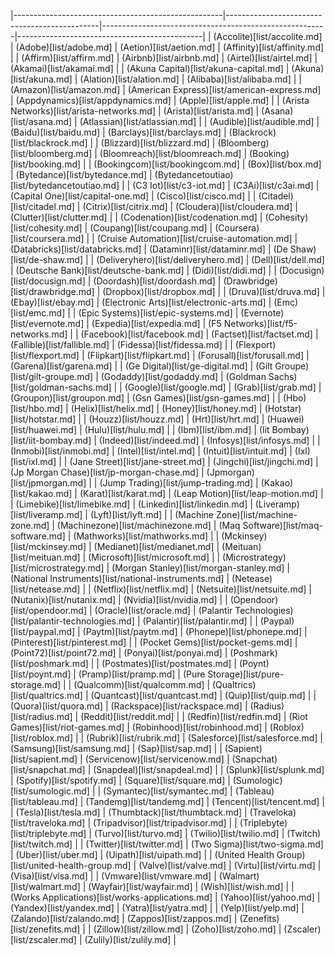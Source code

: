 |----------------------------------------------------|----------------------------------------------|--------------------------------------------------------|----------------------------------------------|
| (Accolite)[list/accolite.md]                       | (Adobe)[list/adobe.md]                       | (Aetion)[list/aetion.md]                               | (Affinity)[list/affinity.md]                 |
| (Affirm)[list/affirm.md]                           | (Airbnb)[list/airbnb.md]                     | (Airtel)[list/airtel.md]                               | (Akamai)[list/akamai.md]                     |
| (Akuna Capital)[list/akuna-capital.md]             | (Akuna)[list/akuna.md]                       | (Alation)[list/alation.md]                             | (Alibaba)[list/alibaba.md]                   |
| (Amazon)[list/amazon.md]                           | (American Express)[list/american-express.md] | (Appdynamics)[list/appdynamics.md]                     | (Apple)[list/apple.md]                       |
| (Arista Networks)[list/arista-networks.md]         | (Arista)[list/arista.md]                     | (Asana)[list/asana.md]                                 | (Atlassian)[list/atlassian.md]               |
| (Audible)[list/audible.md]                         | (Baidu)[list/baidu.md]                       | (Barclays)[list/barclays.md]                           | (Blackrock)[list/blackrock.md]               |
| (Blizzard)[list/blizzard.md]                       | (Bloomberg)[list/bloomberg.md]               | (Bloomreach)[list/bloomreach.md]                       | (Booking)[list/booking.md]                   |
| (Bookingcom)[list/bookingcom.md]                   | (Box)[list/box.md]                           | (Bytedance)[list/bytedance.md]                         | (Bytedancetoutiao)[list/bytedancetoutiao.md] |
| (C3 Iot)[list/c3-iot.md]                           | (C3Ai)[list/c3ai.md]                         | (Capital One)[list/capital-one.md]                     | (Cisco)[list/cisco.md]                       |
| (Citadel)[list/citadel.md]                         | (Citrix)[list/citrix.md]                     | (Cloudera)[list/cloudera.md]                           | (Clutter)[list/clutter.md]                   |
| (Codenation)[list/codenation.md]                   | (Cohesity)[list/cohesity.md]                 | (Coupang)[list/coupang.md]                             | (Coursera)[list/coursera.md]                 |
| (Cruise Automation)[list/cruise-automation.md]     | (Databricks)[list/databricks.md]             | (Dataminr)[list/dataminr.md]                           | (De Shaw)[list/de-shaw.md]                   |
| (Deliveryhero)[list/deliveryhero.md]               | (Dell)[list/dell.md]                         | (Deutsche Bank)[list/deutsche-bank.md]                 | (Didi)[list/didi.md]                         |
| (Docusign)[list/docusign.md]                       | (Doordash)[list/doordash.md]                 | (Drawbridge)[list/drawbridge.md]                       | (Dropbox)[list/dropbox.md]                   |
| (Druva)[list/druva.md]                             | (Ebay)[list/ebay.md]                         | (Electronic Arts)[list/electronic-arts.md]             | (Emc)[list/emc.md]                           |
| (Epic Systems)[list/epic-systems.md]               | (Evernote)[list/evernote.md]                 | (Expedia)[list/expedia.md]                             | (F5 Networks)[list/f5-networks.md]           |
| (Facebook)[list/facebook.md]                       | (Factset)[list/factset.md]                   | (Fallible)[list/fallible.md]                           | (Fidessa)[list/fidessa.md]                   |
| (Flexport)[list/flexport.md]                       | (Flipkart)[list/flipkart.md]                 | (Forusall)[list/forusall.md]                           | (Garena)[list/garena.md]                     |
| (Ge Digital)[list/ge-digital.md]                   | (Gilt Groupe)[list/gilt-groupe.md]           | (Godaddy)[list/godaddy.md]                             | (Goldman Sachs)[list/goldman-sachs.md]       |
| (Google)[list/google.md]                           | (Grab)[list/grab.md]                         | (Groupon)[list/groupon.md]                             | (Gsn Games)[list/gsn-games.md]               |
| (Hbo)[list/hbo.md]                                 | (Helix)[list/helix.md]                       | (Honey)[list/honey.md]                                 | (Hotstar)[list/hotstar.md]                   |
| (Houzz)[list/houzz.md]                             | (Hrt)[list/hrt.md]                           | (Huawei)[list/huawei.md]                               | (Hulu)[list/hulu.md]                         |
| (Ibm)[list/ibm.md]                                 | (Iit Bombay)[list/iit-bombay.md]             | (Indeed)[list/indeed.md]                               | (Infosys)[list/infosys.md]                   |
| (Inmobi)[list/inmobi.md]                           | (Intel)[list/intel.md]                       | (Intuit)[list/intuit.md]                               | (Ixl)[list/ixl.md]                           |
| (Jane Street)[list/jane-street.md]                 | (Jingchi)[list/jingchi.md]                   | (Jp Morgan Chase)[list/jp-morgan-chase.md]             | (Jpmorgan)[list/jpmorgan.md]                 |
| (Jump Trading)[list/jump-trading.md]               | (Kakao)[list/kakao.md]                       | (Karat)[list/karat.md]                                 | (Leap Motion)[list/leap-motion.md]           |
| (Limebike)[list/limebike.md]                       | (Linkedin)[list/linkedin.md]                 | (Liveramp)[list/liveramp.md]                           | (Lyft)[list/lyft.md]                         |
| (Machine Zone)[list/machine-zone.md]               | (Machinezone)[list/machinezone.md]           | (Maq Software)[list/maq-software.md]                   | (Mathworks)[list/mathworks.md]               |
| (Mckinsey)[list/mckinsey.md]                       | (Medianet)[list/medianet.md]                 | (Meituan)[list/meituan.md]                             | (Microsoft)[list/microsoft.md]               |
| (Microstrategy)[list/microstrategy.md]             | (Morgan Stanley)[list/morgan-stanley.md]     | (National Instruments)[list/national-instruments.md]   | (Netease)[list/netease.md]                   |
| (Netflix)[list/netflix.md]                         | (Netsuite)[list/netsuite.md]                 | (Nutanix)[list/nutanix.md]                             | (Nvidia)[list/nvidia.md]                     |
| (Opendoor)[list/opendoor.md]                       | (Oracle)[list/oracle.md]                     | (Palantir Technologies)[list/palantir-technologies.md] | (Palantir)[list/palantir.md]                 |
| (Paypal)[list/paypal.md]                           | (Paytm)[list/paytm.md]                       | (Phonepe)[list/phonepe.md]                             | (Pinterest)[list/pinterest.md]               |
| (Pocket Gems)[list/pocket-gems.md]                 | (Point72)[list/point72.md]                   | (Ponyai)[list/ponyai.md]                               | (Poshmark)[list/poshmark.md]                 |
| (Postmates)[list/postmates.md]                     | (Poynt)[list/poynt.md]                       | (Pramp)[list/pramp.md]                                 | (Pure Storage)[list/pure-storage.md]         |
| (Qualcomm)[list/qualcomm.md]                       | (Qualtrics)[list/qualtrics.md]               | (Quantcast)[list/quantcast.md]                         | (Quip)[list/quip.md]                         |
| (Quora)[list/quora.md]                             | (Rackspace)[list/rackspace.md]               | (Radius)[list/radius.md]                               | (Reddit)[list/reddit.md]                     |
| (Redfin)[list/redfin.md]                           | (Riot Games)[list/riot-games.md]             | (Robinhood)[list/robinhood.md]                         | (Roblox)[list/roblox.md]                     |
| (Rubrik)[list/rubrik.md]                           | (Salesforce)[list/salesforce.md]             | (Samsung)[list/samsung.md]                             | (Sap)[list/sap.md]                           |
| (Sapient)[list/sapient.md]                         | (Servicenow)[list/servicenow.md]             | (Snapchat)[list/snapchat.md]                           | (Snapdeal)[list/snapdeal.md]                 |
| (Splunk)[list/splunk.md]                           | (Spotify)[list/spotify.md]                   | (Square)[list/square.md]                               | (Sumologic)[list/sumologic.md]               |
| (Symantec)[list/symantec.md]                       | (Tableau)[list/tableau.md]                   | (Tandemg)[list/tandemg.md]                             | (Tencent)[list/tencent.md]                   |
| (Tesla)[list/tesla.md]                             | (Thumbtack)[list/thumbtack.md]               | (Traveloka)[list/traveloka.md]                         | (Tripadvisor)[list/tripadvisor.md]           |
| (Triplebyte)[list/triplebyte.md]                   | (Turvo)[list/turvo.md]                       | (Twilio)[list/twilio.md]                               | (Twitch)[list/twitch.md]                     |
| (Twitter)[list/twitter.md]                         | (Two Sigma)[list/two-sigma.md]               | (Uber)[list/uber.md]                                   | (Uipath)[list/uipath.md]                     |
| (United Health Group)[list/united-health-group.md] | (Valve)[list/valve.md]                       | (Virtu)[list/virtu.md]                                 | (Visa)[list/visa.md]                         |
| (Vmware)[list/vmware.md]                           | (Walmart)[list/walmart.md]                   | (Wayfair)[list/wayfair.md]                             | (Wish)[list/wish.md]                         |
| (Works Applications)[list/works-applications.md]   | (Yahoo)[list/yahoo.md]                       | (Yandex)[list/yandex.md]                               | (Yatra)[list/yatra.md]                       |
| (Yelp)[list/yelp.md]                               | (Zalando)[list/zalando.md]                   | (Zappos)[list/zappos.md]                               | (Zenefits)[list/zenefits.md]                 |
| (Zillow)[list/zillow.md]                           | (Zoho)[list/zoho.md]                         | (Zscaler)[list/zscaler.md]                             | (Zulily)[list/zulily.md]                     |